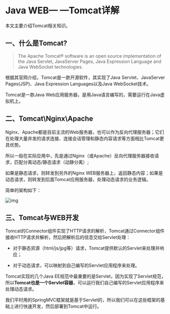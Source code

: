 # Java WEB— —Tomcat详解

本文主要介绍Tomcat相关知识。



## 一、什么是Tomcat?

> The Apache Tomcat® software is an open source implementation of the Java Servlet, JavaServer Pages, Java Expression Language and Java WebSocket technologies. 

根据其官网介绍，Tomcat是一款开源软件，其实现了Java Servlet、JavaServer Pages(JSP)、Java Expression Languages以及Java WebSocket技术。

Tomcat是一款Java Web应用服务器，是用Java语言编写的，需要运行在Java虚拟机上。



## 二、Tomcat\Nginx\Apache

Nginx、Apache都是目前主流的Web服务器，也可以作为反向代理服务器；它们在处理大量并发的请求连接、连接会话管理和静态内容请求等方面相比Tomcat更具优势。

所以一般在实际应用中，先是通过Nginx（或Apache）反向代理服务器接收请求，匹配分离动态/静态请求（动静分离）;

如果是静态请求，则转发到另外的Nginx WEB服务器上，返回静态内容；如果是动态请求，则转发到后面Tomcat应用服务器，处理动态请求的业务逻辑。

简单的架构如下：

![img](https://cdn.jsdelivr.net/gh/Lee-0o0/image-store/PicGo/2022-04-01/b1e44cd27012666822e02e5e8e13ec93--fd97--20170118010505138)



## 三、Tomcat与WEB开发

Tomcat的Connector组件实现了HTTP请求的解析，Tomcat通过Connector组件接收HTTP请求并解析，然后把解析后的信息交给Servlet处理：

- 对于静态资源（html/js/jpg等）请求，Tomcat提供默认的Servlet来处理并响应；

- 对于动态请求，可以映射到自己编写的Servlet应用程序来处理。



Tomcat实现的几个Java EE规范中最重要的是Servlet，因为实现了Servlet规范，所以**Tomcat也是一个Servlet容器**，可以运行我们自己编写的Servlet应用程序来处理动态请求。

我们平时用的SpringMVC框架就是基于Servlet的，所以我们可以在这些框架的基础上进行快速开发，然后部署到Tomcat中运行。

